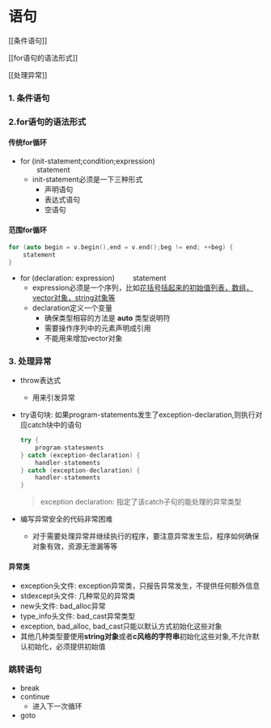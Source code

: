 # 语句

[[条件语句]]

[[for语句的语法形式]]

[[处理异常]]

### 1. 条件语句

### 2.for语句的语法形式 

#### 传统for循环

- for (init-statement;condition;expression)  
&emsp;&emsp; statement
  - init-statement必须是一下三种形式
    - 声明语句
    - 表达式语句
    - 空语句

#### 范围for循环

```c++
for (auto begin = v.begin(),end = v.end();beg != end; ++beg) {
    statement
}
```

- for (declaration: expression)
&emsp;&emsp; statement
  - expression必须是一个序列，比如<u>花括号括起来的初始值列表，数组，vector对象，string对象等</u>
  - declaration定义一个变量
    - 确保类型相容的方法是 **auto** 类型说明符
    - 需要操作序列中的元素声明成引用
    - 不能用来增加vector对象

### 3. 处理异常

- throw表达式
  - 用来引发异常
- try语句块: 如果program-statements发生了exception-declaration,则执行对应catch块中的语句

  ```c++
  try {
      program-statesments
  } catch (exception-declaration) {
      handler-statements
  } catch (exception-declaration) {
      handler-statements
  }
  ```

  > exception declaration: 指定了该catch子句的能处理的异常类型
- 编写异常安全的代码非常困难
  - 对于需要处理异常并继续执行的程序，要注意异常发生后，程序如何确保对象有效，资源无泄漏等等

#### 异常类

- exception头文件: exception异常类，只报告异常发生，不提供任何额外信息
- stdexcept头文件: 几种常见的异常类
- new头文件: bad_alloc异常
- type_info头文件: bad_cast异常类型
- exception, bad_alloc, bad_cast只能以默认方式初始化这些对象
- 其他几种类型要使用**string对象**或者**c风格的字符串**初始化这些对象,不允许默认初始化，必须提供初始值

### 跳转语句

- break
- continue
  - 进入下一次循环
- goto